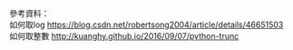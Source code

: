 
參考資料：  
如何取log https://blog.csdn.net/robertsong2004/article/details/46651503  
如何取整數 http://kuanghy.github.io/2016/09/07/python-trunc
